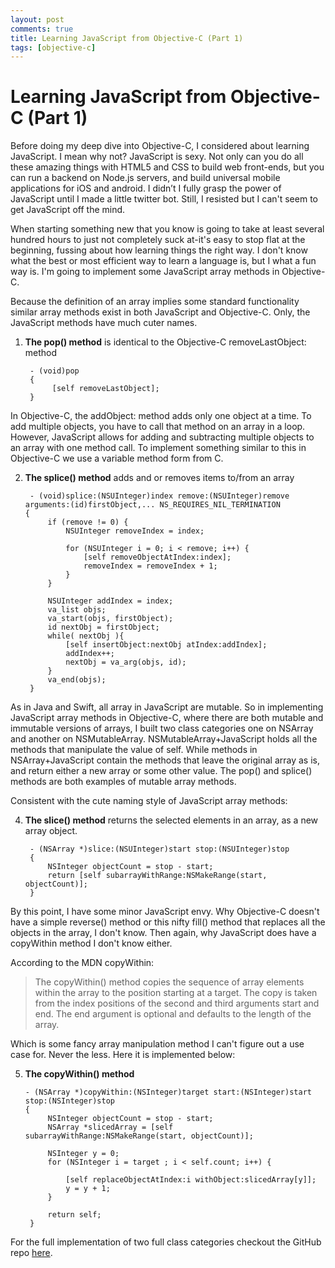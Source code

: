 ```yaml
---
layout: post
comments: true
title: Learning JavaScript from Objective-C (Part 1)
tags: [objective-c]
---
```

# Learning JavaScript from Objective-C (Part 1)

Before doing my deep dive into Objective-C, I considered about learning JavaScript. I mean why not? JavaScript is sexy. Not only can you do all these amazing things with HTML5 and CSS to build web front-ends, but you can run a backend on Node.js servers, and build universal mobile applications for iOS and android. I didn’t I fully grasp the power of JavaScript until I made a little twitter bot. Still, I resisted but I can't seem to get JavaScript off the mind.

When starting something new that you know is going to take at least several hundred hours to just not completely suck at-it's easy to stop flat at the beginning, fussing about how learning things the right way. I don't know what the best or most efficient way to learn a language is, but I what a fun way is. I'm going to implement some JavaScript array methods in Objective-C.

Because the definition of an array implies some standard functionality similar array methods exist in both JavaScript and Objective-C. Only, the JavaScript methods have much cuter names.

1. **The pop() method** is identical to the Objective-C removeLastObject: method

        - (void)pop
        {
             [self removeLastObject];
        }

In Objective-C, the addObject: method adds only one object at a time. To add multiple objects, you have to call that method on an array in a loop. However, JavaScript allows for adding and subtracting multiple objects to an array with one method call. To implement something similar to this in Objective-C we use a variable method form from C.

2. **The splice() method** adds and or removes items to/from an array

        - (void)splice:(NSUInteger)index remove:(NSUInteger)remove arguments:(id)firstObject,... NS_REQUIRES_NIL_TERMINATION
       {
            if (remove != 0) {
                NSUInteger removeIndex = index;
            
                for (NSUInteger i = 0; i < remove; i++) {
                    [self removeObjectAtIndex:index];
                    removeIndex = removeIndex + 1;
                }
            }
        
            NSUInteger addIndex = index;
            va_list objs;
            va_start(objs, firstObject);
            id nextObj = firstObject;
            while( nextObj ){
                [self insertObject:nextObj atIndex:addIndex];
                addIndex++;
                nextObj = va_arg(objs, id);
            }
            va_end(objs);
        }
            
As in Java and Swift, all array in JavaScript are mutable. So in implementing JavaScript array methods in Objective-C, where there are both mutable and immutable versions of arrays, I built two class categories one on NSArray and another on NSMutableArray. NSMutableArray+JavaScript holds all the methods that manipulate the value of self. While methods in NSArray+JavaScript contain the methods that leave the original array as is, and return either a new array or some other value. The pop() and splice() methods are both examples of mutable array methods. 

Consistent with the cute naming style of JavaScript array methods:

4. **The slice() method** returns the selected elements in an array, as a new array object.
     
        - (NSArray *)slice:(NSUInteger)start stop:(NSUInteger)stop
        {
            NSInteger objectCount = stop - start;
            return [self subarrayWithRange:NSMakeRange(start, objectCount)];
        }

By this point, I have some minor JavaScript envy. Why Objective-C doesn't have a simple reverse() method or this nifty fill() method that replaces all the objects in the array, I don't know. Then again, why JavaScript does have a copyWithin method I don't know either. 

According to the MDN copyWithin:
> The copyWithin() method copies the sequence of array elements within the array to the position starting at a target. The copy is taken from the index positions of the second and third arguments start and end. The end argument is optional and defaults to the length of the array.

Which is some fancy array manipulation method I can't figure out a use case for. Never the less. Here it is implemented below:

5. **The copyWithin() method** 

       - (NSArray *)copyWithin:(NSInteger)target start:(NSInteger)start stop:(NSInteger)stop
       {
            NSInteger objectCount = stop - start;
            NSArray *slicedArray = [self subarrayWithRange:NSMakeRange(start, objectCount)];
            
            NSInteger y = 0;
            for (NSInteger i = target ; i < self.count; i++) {
            
                [self replaceObjectAtIndex:i withObject:slicedArray[y]];
                y = y + 1;
            }
        
            return self;
        }
                    
For the full implementation of two full class categories checkout the GitHub repo [here](https://github.com/kiaraRobles/ENVJavaScript).

